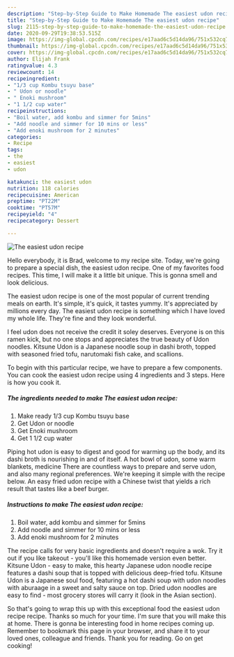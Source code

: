```yaml
---
description: "Step-by-Step Guide to Make Homemade The easiest udon recipe"
title: "Step-by-Step Guide to Make Homemade The easiest udon recipe"
slug: 2115-step-by-step-guide-to-make-homemade-the-easiest-udon-recipe
date: 2020-09-29T19:38:53.515Z
image: https://img-global.cpcdn.com/recipes/e17aad6c5d14da96/751x532cq70/the-easiest-udon-recipe-recipe-main-photo.jpg
thumbnail: https://img-global.cpcdn.com/recipes/e17aad6c5d14da96/751x532cq70/the-easiest-udon-recipe-recipe-main-photo.jpg
cover: https://img-global.cpcdn.com/recipes/e17aad6c5d14da96/751x532cq70/the-easiest-udon-recipe-recipe-main-photo.jpg
author: Elijah Frank
ratingvalue: 4.3
reviewcount: 14
recipeingredient:
- "1/3 cup Kombu tsuyu base"
- " Udon or noodle"
- " Enoki mushroom"
- "1 1/2 cup water"
recipeinstructions:
- "Boil water, add kombu and simmer for 5mins"
- "Add noodle and simmer for 10 mins or less"
- "Add enoki mushroom for 2 minutes"
categories:
- Recipe
tags:
- the
- easiest
- udon

katakunci: the easiest udon 
nutrition: 118 calories
recipecuisine: American
preptime: "PT22M"
cooktime: "PT57M"
recipeyield: "4"
recipecategory: Dessert

---
```



![The easiest udon recipe](https://img-global.cpcdn.com/recipes/e17aad6c5d14da96/751x532cq70/the-easiest-udon-recipe-recipe-main-photo.jpg)

Hello everybody, it is Brad, welcome to my recipe site. Today, we're going to prepare a special dish, the easiest udon recipe. One of my favorites food recipes. This time, I will make it a little bit unique. This is gonna smell and look delicious.

The easiest udon recipe is one of the most popular of current trending meals on earth. It's simple, it's quick, it tastes yummy. It's appreciated by millions every day. The easiest udon recipe is something which I have loved my whole life. They're fine and they look wonderful.

I feel udon does not receive the credit it soley deserves. Everyone is on this ramen kick, but no one stops and appreciates the true beauty of Udon noodles. Kitsune Udon is a Japanese noodle soup in dashi broth, topped with seasoned fried tofu, narutomaki fish cake, and scallions.


To begin with this particular recipe, we have to prepare a few components. You can cook the easiest udon recipe using 4 ingredients and 3 steps. Here is how you cook it.

<!--inarticleads1-->

##### The ingredients needed to make The easiest udon recipe:

1. Make ready 1/3 cup Kombu tsuyu base
1. Get  Udon or noodle
1. Get  Enoki mushroom
1. Get 1 1/2 cup water


Piping hot udon is easy to digest and good for warming up the body, and its dashi broth is nourishing in and of itself. A hot bowl of udon, some warm blankets, medicine There are countless ways to prepare and serve udon, and also many regional preferences. We&#39;re keeping it simple with the recipe below. An easy fried udon recipe with a Chinese twist that yields a rich result that tastes like a beef burger. 

<!--inarticleads2-->

##### Instructions to make The easiest udon recipe:

1. Boil water, add kombu and simmer for 5mins
1. Add noodle and simmer for 10 mins or less
1. Add enoki mushroom for 2 minutes


The recipe calls for very basic ingredients and doesn&#39;t require a wok. Try it out if you like takeout - you&#39;ll like this homemade version even better. Kitsune Udon - easy to make, this hearty Japanese udon noodle recipe features a dashi soup that is topped with delicious deep-fried tofu. Kitsune Udon is a Japanese soul food, featuring a hot dashi soup with udon noodles with aburaage in a sweet and salty sauce on top. Dried udon noodles are easy to find - most grocery stores will carry it (look in the Asian section). 

So that's going to wrap this up with this exceptional food the easiest udon recipe recipe. Thanks so much for your time. I'm sure that you will make this at home. There is gonna be interesting food in home recipes coming up. Remember to bookmark this page in your browser, and share it to your loved ones, colleague and friends. Thank you for reading. Go on get cooking!
